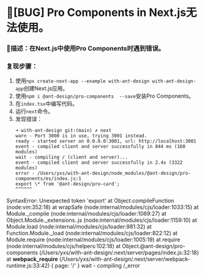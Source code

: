 # 🐛[BUG] Pro Components in Next.js无法使用。

### 🐛描述：在Next.js中使用Pro Components时遇到错误。

### 复现步骤：

1. 使用`npx create-next-app --example with-ant-design with-ant-design-app`创建Next.js应用。
2. 使用`npm i @ant-design/pro-components  --save`安装Pro Components。
3. 在`index.tsx`中编写代码。
4. 运行`next`命令。
5. 发现错误：
   ```
   ➜ with-ant-design git:(main) ✗ next
   warn - Port 3000 is in use, trying 3001 instead.
   ready - started server on 0.0.0.0:3001, url: http://localhost:3001
   event - compiled client and server successfully in 844 ms (160 modules)
   wait - compiling / (client and server)...
   event - compiled client and server successfully in 2.4s (3322 modules)
   error - /Users/yxs/with-ant-design/node_modules/@ant-design/pro-components/es/index.js:1
   export \* from '@ant-design/pro-card';
   ^^^^^^
   ```

SyntaxError: Unexpected token 'export'
at Object.compileFunction (node:vm:352:18)
at wrapSafe (node:internal/modules/cjs/loader:1033:15)
at Module.\_compile (node:internal/modules/cjs/loader:1069:27)
at Object.Module.\_extensions..js (node:internal/modules/cjs/loader:1159:10)
at Module.load (node:internal/modules/cjs/loader:981:32)
at Function.Module.\_load (node:internal/modules/cjs/loader:822:12)
at Module.require (node:internal/modules/cjs/loader:1005:19)
at require (node:internal/modules/cjs/helpers:102:18)
at Object.@ant-design/pro-components (/Users/yxs/with-ant-design/.next/server/pages/index.js:32:18)
at **webpack_require** (/Users/yxs/with-ant-design/.next/server/webpack-runtime.js:33:42) {
page: '/'
}
wait - compiling /\_error
